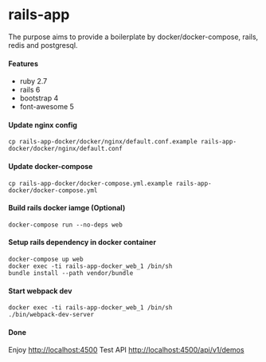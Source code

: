 # rails-app
The purpose aims to provide a boilerplate by docker/docker-compose, rails, redis and postgresql.

#### Features
- ruby 2.7
- rails 6
- bootstrap 4
- font-awesome 5



#### Update nginx config
```
cp rails-app-docker/docker/nginx/default.conf.example rails-app-docker/docker/nginx/default.conf
```


#### Update docker-compose
```
cp rails-app-docker/docker-compose.yml.example rails-app-docker/docker-compose.yml
```


#### Build rails docker iamge (Optional)
```
docker-compose run --no-deps web
```


#### Setup rails dependency in docker container
```
docker-compose up web
docker exec -ti rails-app-docker_web_1 /bin/sh
bundle install --path vendor/bundle
```

#### Start webpack dev
```
docker exec -ti rails-app-docker_web_1 /bin/sh
./bin/webpack-dev-server
```

#### Done
Enjoy [http://localhost:4500](http://localhost:4500)
Test API [http://localhost:4500/api/v1/demos](http://localhost:4500/api/v1/demos)

